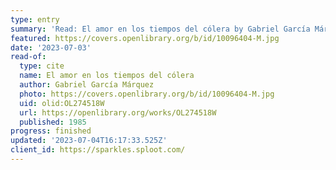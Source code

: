 ```yaml
---
type: entry
summary: 'Read: El amor en los tiempos del cólera by Gabriel García Márquez'
featured: https://covers.openlibrary.org/b/id/10096404-M.jpg
date: '2023-07-03'
read-of:
  type: cite
  name: El amor en los tiempos del cólera
  author: Gabriel García Márquez
  photo: https://covers.openlibrary.org/b/id/10096404-M.jpg
  uid: olid:OL274518W
  url: https://openlibrary.org/works/OL274518W
  published: 1985
progress: finished
updated: '2023-07-04T16:17:33.525Z'
client_id: https://sparkles.sploot.com/
---
```

